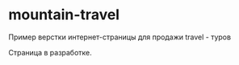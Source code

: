 # mountain-travel
Пример верстки интернет-страницы для продажи travel - туров

Страница в разработке. 
